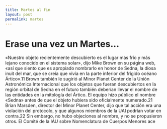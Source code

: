 ```yaml
---
title: Martes al fin
layout: post
permalink: martes
---
```


# Erase una vez un Martes...

«Nuestro objeto recientemente descubierto es el lugar más frío y más lejano conocido en el sistema solar», dijo Mike Brown en su página web, «así que siento que es apropiado nombrarlo en honor de Sedna, la diosa inuit del mar, que se creía que vivía en la parte inferior del frígido océano Ártico».11​ Brown también le sugirió al Minor Planet Center de la Unión Astronómica Internacional que los objetos que fueran descubiertos en la región orbital de Sedna en el futuro también deberían llevar el nombre de las entidades en la mitología del Ártico. El equipo hizo público el nombre «Sedna» antes de que el objeto hubiera sido oficialmente numerado.21​ Brian Marsden, director del Minor Planet Center, dijo que tal acción era una violación del protocolo, y que algunos miembros de la UAI podrían votar en contra.22​ Sin embargo, no hubo objeciones al nombre, y no se propusieron otros. El Comité de la IAU sobre Nomenclatura de Cuerpos Menores ace